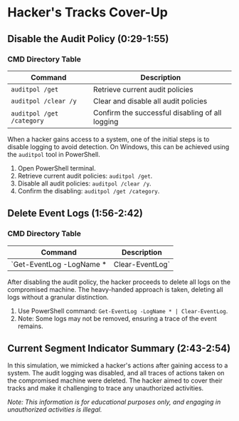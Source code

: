 # Hacker's Tracks Cover-Up

## Disable the Audit Policy (0:29-1:55)

### CMD Directory Table

| Command                            | Description                                          |
| ---------------------------------- | ---------------------------------------------------- |
| `auditpol /get`                    | Retrieve current audit policies                      |
| `auditpol /clear /y`               | Clear and disable all audit policies                 |
| `auditpol /get /category`          | Confirm the successful disabling of all logging      |

When a hacker gains access to a system, one of the initial steps is to disable logging to avoid detection. On Windows, this can be achieved using the `auditpol` tool in PowerShell.

1. Open PowerShell terminal.
2. Retrieve current audit policies: `auditpol /get`.
3. Disable all audit policies: `auditpol /clear /y`.
4. Confirm the disabling: `auditpol /get /category`.

## Delete Event Logs (1:56-2:42)

### CMD Directory Table

| Command                                      | Description                                   |
| -------------------------------------------- | --------------------------------------------- |
| `Get-EventLog -LogName * | Clear-EventLog`   | Get and clear all event logs using PowerShell |

After disabling the audit policy, the hacker proceeds to delete all logs on the compromised machine. The heavy-handed approach is taken, deleting all logs without a granular distinction.

1. Use PowerShell command: `Get-EventLog -LogName * | Clear-EventLog`.
2. Note: Some logs may not be removed, ensuring a trace of the event remains.

## Current Segment Indicator Summary (2:43-2:54)

In this simulation, we mimicked a hacker's actions after gaining access to a system. The audit logging was disabled, and all traces of actions taken on the compromised machine were deleted. The hacker aimed to cover their tracks and make it challenging to trace any unauthorized activities.

*Note: This information is for educational purposes only, and engaging in unauthorized activities is illegal.*
